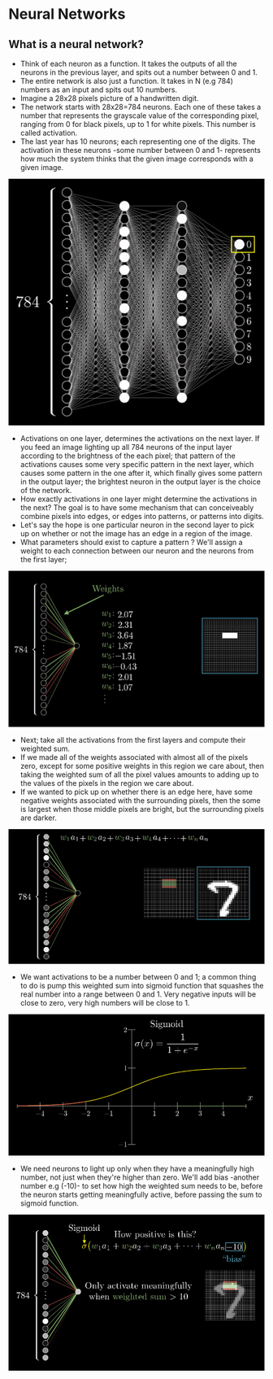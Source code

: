 
# Neural Networks

## What is a neural network?

* Think of each neuron as a function. It takes the outputs of all the neurons in the previous layer, and spits out a number between 0 and 1.
* The entire network is also just a function. It takes in N (e.g 784) numbers as an input and spits out 10 numbers.
* Imagine a 28x28 pixels picture of a handwritten digit.
* The network starts with 28x28=784 neurons. Each one of these takes a number that represents the grayscale value of the corresponding pixel, ranging from 0 for black pixels, up to 1 for white pixels. This number is called activation.
* The last year has 10 neurons; each representing one of the digits. The activation in these neurons -some number between 0 and 1- represents how much the system thinks that the given image corresponds with a given image.

![](./images/neural-network-01.png)

* Activations on one layer, determines the activations on the next layer. If you feed an image lighting up all 784 neurons of the input layer according to the brightness of the each pixel; that pattern of the activations causes some very specific pattern in the next layer, which causes some pattern in the one after it, which finally gives some pattern in the output layer; the brightest neuron in the output layer is the choice of the network.
* How exactly activations in one layer might determine the activations in the next? The goal is to have some mechanism that can conceiveably combine pixels into edges, or edges into patterns, or patterns into digits.
* Let's say the hope is one particular neuron in the second layer to pick up on whether or not the image has an edge in a region of the image.
* What parameters should exist to capture a pattern ? We'll assign a weight to each connection between our neuron and the neurons from the first layer;

![](./images/neural-network-02.png)

* Next; take all the activations from the first layers and compute their weighted sum.
* If we made all of the weights associated with almost all of the pixels zero, except for some positive weights in this region we care about, then taking the weighted sum of all the pixel values amounts to adding up to the values of the pixels in the region we care about.
* If we wanted  to pick up on whether there is an edge here, have some negative weights associated with the surrounding pixels, then the some is largest when those middle pixels are bright, but the surrounding pixels are darker.

![](./images/neural-network-03.png)

* We want activations to be a number between 0 and 1; a common thing to do is pump this weighted sum into sigmoid function that squashes the real number into a range between 0 and 1. Very negative inputs will be close to zero, very high numbers will be close to 1.

![](./images/neural-network-04.png)

* We need neurons to light up only when they have a meaningfully high number, not just when they're higher than zero. We'll add bias -another number e.g (-10)- to set how high the weighted sum needs to be, before the neuron starts getting meaningfully active, before passing the sum to sigmoid function.

![](./images/neural-network-05.png)
